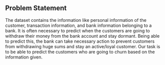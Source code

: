 ## Problem Statement

The dataset contains the information like personal information of the customer, transaction information, and bank information belonging to a bank. It is often necessary to predict when the customers are going to withdraw their money from the bank account and stay dormant. Being able to predict this, the bank can take necessary action to prevent customers from withdrawing huge sums and stay an active/loyal customer. Our task is to be able to predict the customers who are going to churn based on the information given.
